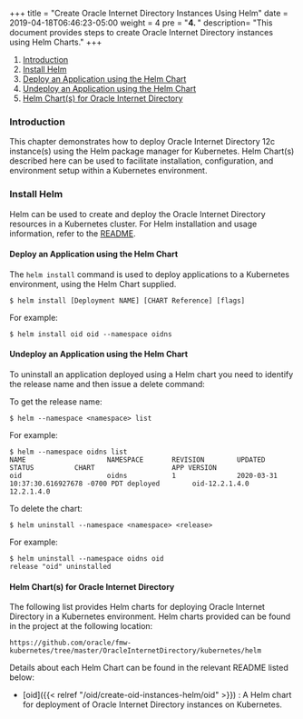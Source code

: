 +++
title = "Create Oracle Internet Directory Instances Using Helm"
date = 2019-04-18T06:46:23-05:00
weight = 4
pre = "<b>4. </b>"
description=  "This document provides steps to create Oracle Internet Directory instances using Helm Charts."
+++

1. [Introduction](#introduction)
1. [Install Helm](#install-helm)
1. [Deploy an Application using the Helm Chart](#deploy-an-application-using-the-helm-chart)
1. [Undeploy an Application using the Helm Chart](#undeploy-an-application-using-the-helm-chart)
1. [Helm Chart(s) for Oracle Internet Directory](#helm-charts-for-oracle-internet-directory)

### Introduction

This chapter demonstrates how to deploy Oracle Internet Directory 12c instance(s) using the Helm package manager for Kubernetes. Helm Chart(s) described here can be used to facilitate installation, configuration, and environment setup within a Kubernetes environment.

### Install Helm

Helm can be used to create and deploy the Oracle Internet Directory resources in a Kubernetes cluster. For Helm installation and usage information, refer to the [README](https://github.com/helm/helm).

#### Deploy an Application using the Helm Chart

The `helm install` command is used to deploy applications to a Kubernetes environment, using the Helm Chart supplied.

```
$ helm install [Deployment NAME] [CHART Reference] [flags]
```

For example:

```
$ helm install oid oid --namespace oidns
```

#### Undeploy an Application using the Helm Chart

To uninstall an application deployed using a Helm chart you need to identify the release name and then issue a delete command:

To get the release name:

```
$ helm --namespace <namespace> list
```

For example:

```
$ helm --namespace oidns list
NAME                    NAMESPACE       REVISION        UPDATED                                 STATUS          CHART                   APP VERSION
oid                     oidns           1               2020-03-31 10:37:30.616927678 -0700 PDT deployed        oid-12.2.1.4.0          12.2.1.4.0
```

To delete the chart:

```
$ helm uninstall --namespace <namespace> <release>
```

For example:

```
$ helm uninstall --namespace oidns oid
release "oid" uninstalled
```

#### Helm Chart(s) for Oracle Internet Directory

The following list provides Helm charts for deploying Oracle Internet Directory in a Kubernetes environment. Helm charts provided can be found in the project at the following location:

`https://github.com/oracle/fmw-kubernetes/tree/master/OracleInternetDirectory/kubernetes/helm`

Details about each Helm Chart can be found in the relevant README listed below:

* [oid]({{< relref "/oid/create-oid-instances-helm/oid" >}}) : A Helm chart for deployment of Oracle Internet Directory instances on Kubernetes.
